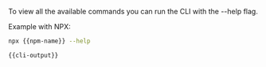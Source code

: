To view all the available commands you can run the CLI with the --help flag.

Example with NPX:

```sh
npx {{npm-name}} --help

{{cli-output}}
```
